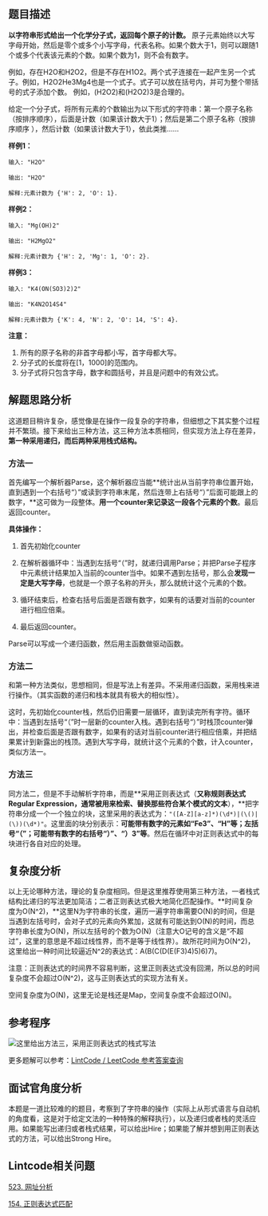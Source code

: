 ## 题目描述

**以字符串形式给出一个化学分子式，返回每个原子的计数。**
原子元素始终以大写字母开始，然后是零个或多个小写字母，代表名称。如果个数大于1，则可以跟随1个或多个代表该元素的个数。如果个数为1，则不会有数字。

例如，存在H2O和H2O2，但是不存在H1O2。两个式子连接在一起产生另一个式子。例如，H2O2He3Mg4也是一个式子。式子可以放在括号内，并可为整个带括号的式子添加个数。 例如，(H2O2)和(H2O2)3是合理的。

给定一个分子式，将所有元素的个数输出为以下形式的字符串：第一个原子名称（按排序顺序），后面是计数（如果该计数大于1）；然后是第二个原子名称（按排序顺序 ），然后计数（如果该计数大于1），依此类推……

**样例1：**
```
输入: "H2O"

输出: "H2O"

解释:元素计数为 {'H': 2, 'O': 1}.
```
**样例2：**
```
输入: "Mg(OH)2"

输出: "H2MgO2"

解释:元素计数为 {'H': 2, 'Mg': 1, 'O': 2}.
```
**样例3：**
```
输入: "K4(ON(SO3)2)2"

输出: "K4N2O14S4"

解释:元素计数为 {'K': 4, 'N': 2, 'O': 14, 'S': 4}.
```
**注意：**

1. 所有的原子名称的非首字母都小写，首字母都大写。
2. 分子式的长度将在[1，1000]的范围内。
3. 分子式将只包含字母，数字和圆括号，并且是问题中的有效公式。

## 解题思路分析

这道题目稍许复杂，感觉像是在操作一段复杂的字符串，但细想之下其实整个过程并不繁琐。接下来给出三种方法，这三种方法本质相同，但实现方法上存在差异，**第一种采用递归，而后两种采用栈式结构。**

### 方法一
首先编写一个解析器Parse，这个解析器应当能**统计出从当前字符串位置开始，直到遇到一个右括号“）”或读到字符串末尾，然后连带上右括号“）”后面可能跟上的数字，**这可做为一段整体。**用一个counter来记录这一段各个元素的个数**。最后返回counter。

**具体操作：**

1. 首先初始化counter

2. 在解析器循环中：当遇到左括号“（”时，就递归调用Parse；并把Parse子程序中元素统计结果加入当前的counter当中。如果不遇到左括号，那么会**发现一定是大写字母**，也就是一个原子名称的开头，那么就统计这个元素的个数。

3. 循环结束后，检查右括号后面是否跟有数字，如果有的话要对当前的counter进行相应倍乘。

4. 最后返回counter。

Parse可以写成一个递归函数，然后用主函数做驱动函数。

### 方法二
和第一种方法类似，思想相同，但是写法上有差异。不采用递归函数，采用栈来进行操作。（其实函数的递归和栈本就具有极大的相似性）。

这时，先初始化counter栈，然后仍旧需要一层循环，直到读完所有字符。循环中：当遇到左括号“（”时一层新的counter入栈。遇到右括号“）”时栈顶counter弹出，并检查后面是否跟有数字，如果有的话对当前counter进行相应倍乘，并把结果累计到新露出的栈顶。遇到大写字母，就统计这个元素的个数，计入counter，类似方法一。

### 方法三
同方法二，但是不手动解析字符串，而是**采用正则表达式（**又称规则表达式Regular Expression，通常被用来检索、替换那些符合某个模式的文本**），**把字符串分成一个一个独立的块，这里采用的表达式为：`"([A-Z][a-z]*)(\d*)|(\()|(\))(\d*)"`。这里面的块分别表示：**可能带有数字的元素如“Fe3”、“H”等；左括号“（”；可能带有数字的右括号“）”、“）3”等**。然后在循环中对正则表达式中的每块进行各自对应的处理。

## 复杂度分析
以上无论哪种方法，理论的复杂度相同。但是这里推荐使用第三种方法，一者栈式结构比递归的写法更加简洁；二者正则表达式极大地简化匹配操作。**时间复杂度为O(N^2)，**这里N为字符串的长度，遍历一遍字符串需要O(N)的时间，但是当遇到左括号时，会对子式的元素向外累加，这就有可能达到O(N)的时间，而总字符串长度为O(N)，所以左括号的个数为O(N)（注意大O记号的含义是“不超过”，这里的意思是不超过线性界，而不是等于线性界）。故所花时间为O(N^2)，这里给出一种时间比较逼近N^2的表达式：A(B(C(D(E(F3)4)5)6)7)。

注意：正则表达式的时间界不容易判断，这里正则表达式没有回溯，所以总的时间复杂度不会超过O(N^2)，这与正则表达式的实现方法有关。

空间复杂度为O(N)，这里无论是栈还是Map，空间复杂度不会超过O(N)。

## 参考程序

![这里给出方法三，采用正则表达式的栈式写法](https://github.com/ninechapter-algorithm/ninechapter-algorithm/blob/master/pictures/%E5%8E%9F%E5%AD%90%E8%AE%A1%E6%95%B0.png)

更多题解可以参考：[LintCode / LeetCode 参考答案查询](http://www.jiuzhang.com/solution/number-of-atoms/?utm_source=sc-github-lm)

## 面试官角度分析

本题是一道比较难的的题目，考察到了字符串的操作（实际上从形式语言与自动机的角度看，这是对于给定文法的一种特殊的解释执行），以及递归或者栈的灵活应用。如果能写出递归或者栈式结果，可以给出Hire；如果能了解并想到用正则表达式的方法，可以给出Strong Hire。

## Lintcode相关问题

[523. 网址分析](http://www.lintcode.com/zh-cn/problem/url-parser/?utm_source=sc-github-lm)

[154. 正则表达式匹配](http://www.lintcode.com/zh-cn/problem/regular-expression-matching/?utm_source=sc-github-lm)
